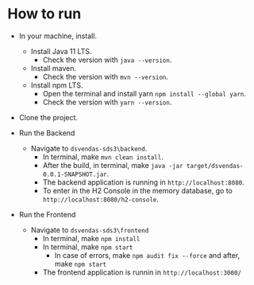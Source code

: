 # How to run

  - In your machine, install.
    - Install Java 11 LTS.
      - Check the version with ```java --version```.
    - Install maven.
      - Check the version with ```mvn --version```.
    - Install npm LTS.
      - Open the terminal and install yarn ```npm install --global yarn```.
      - Check the version with ```yarn --version```.

  - Clone the project.

  - Run the Backend
    - Navigate to ```dsvendas-sds3\backend```.
      - In terminal, make ```mvn clean install```.
      - After the build, in terminal, make ```java -jar target/dsvendas-0.0.1-SNAPSHOT.jar```.
      - The backend application is running in ```http://localhost:8080```.
      - To enter in the H2 Console in the memory database, go to ```http://localhost:8080/h2-console```.

  - Run the Frontend
    - Navigate to ```dsvendas-sds3\frontend```
      - In terminal, make ```npm install```
      - In terminal, make ```npm start```
        - In case of errors, make ```npm audit fix --force``` and after, make ```npm start```
      - The frontend application is runnin in ```http://localhost:3000/```
